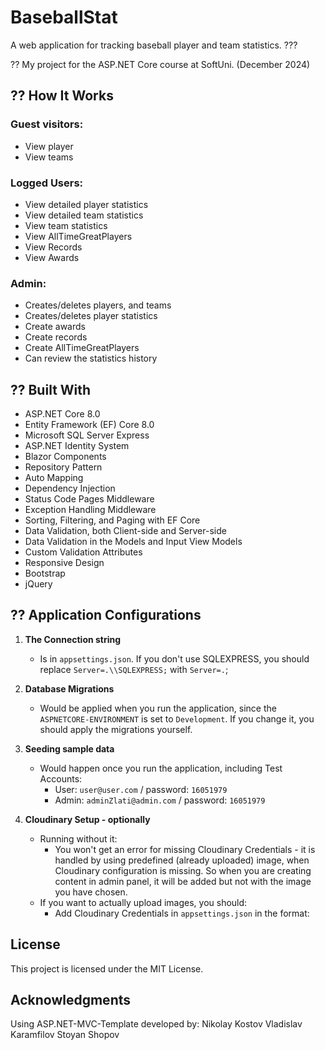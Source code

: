 # BaseballStat
A web application for tracking baseball player and team statistics. ???

?? My project for the ASP.NET Core course at SoftUni. (December 2024)

## ?? How It Works

### Guest visitors:
- View player 
- View teams

### Logged Users:
- View detailed player statistics
- View detailed team statistics
- View team statistics
- View AllTimeGreatPlayers
- View Records
- View Awards


### Admin:
- Creates/deletes players, and teams
- Creates/deletes player statistics
- Create awards
- Create records
- Create AllTimeGreatPlayers
- Can review the statistics history

## ?? Built With
- ASP.NET Core 8.0
- Entity Framework (EF) Core 8.0
- Microsoft SQL Server Express
- ASP.NET Identity System
- Blazor Components
- Repository Pattern
- Auto Mapping
- Dependency Injection
- Status Code Pages Middleware
- Exception Handling Middleware
- Sorting, Filtering, and Paging with EF Core
- Data Validation, both Client-side and Server-side
- Data Validation in the Models and Input View Models
- Custom Validation Attributes
- Responsive Design
- Bootstrap
- jQuery

## ?? Application Configurations

1. **The Connection string**
   - Is in `appsettings.json`. If you don't use SQLEXPRESS, you should replace `Server=.\\SQLEXPRESS;` with `Server=.`;

2. **Database Migrations**
   - Would be applied when you run the application, since the `ASPNETCORE-ENVIRONMENT` is set to `Development`. If you change it, you should apply the migrations yourself.

3. **Seeding sample data**
   - Would happen once you run the application, including Test Accounts:
     - User: `user@user.com` / password: `16051979`
     - Admin: `adminZlati@admin.com` / password: `16051979`

4. **Cloudinary Setup - optionally**
   - Running without it:
     - You won't get an error for missing Cloudinary Credentials - it is handled by using predefined (already uploaded) image, when Cloudinary configuration is missing. So when you are creating content in admin panel, it will be added but not with the image you have chosen.
   - If you want to actually upload images, you should:
     - Add Cloudinary Credentials in `appsettings.json` in the format:

## License
This project is licensed under the MIT License.

## Acknowledgments
Using ASP.NET-MVC-Template developed by:
Nikolay Kostov
Vladislav Karamfilov
Stoyan Shopov